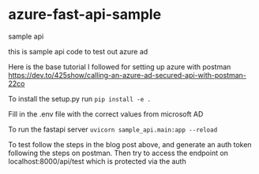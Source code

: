 # azure-fast-api-sample
sample api

this is sample api code to test out azure ad

Here is the base tutorial I followed for setting up azure with postman https://dev.to/425show/calling-an-azure-ad-secured-api-with-postman-22co

To install the setup.py run ```pip install -e .```

Fill in the .env file with the correct values from microsoft AD

To run the fastapi server ```uvicorn sample_api.main:app --reload ```

To test follow the steps in the blog post above, and generate an auth token following the steps on postman. Then try to access the endpoint on localhost:8000/api/test which is protected via the auth

